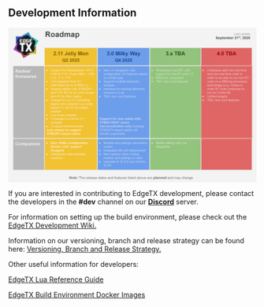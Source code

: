 ## Development Information

<p align="center">
<a href="/assets/roadmap.png?raw=true"><img src="/assets/roadmap.png?raw=true" align="center" width="800"></a>
</P>

If you are interested in contributing to EdgeTX development, please contact the developers in the **#dev** channel on our **[Discord](https://github.com/EdgeTX/edgetx.github.io/wiki/Community-Guidlines)** server.

For information on setting up the build environment, please check out the [EdgeTX Development Wiki.](https://github.com/EdgeTX/edgetx/wiki)

Information on our versioning, branch and release strategy can be found here: [Versioning, Branch and Release Strategy.](https://github.com/EdgeTX/edgetx.github.io/wiki/Versioning,-Branch-and-Release-Strategy)

Other useful information for developers:

[EdgeTX Lua Reference Guide](https://luadoc.edgetx.org/)

[EdgeTX Build Environment Docker Images](https://github.com/EdgeTX/build-edgetx)
